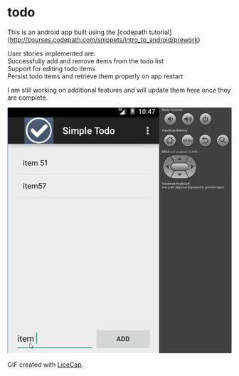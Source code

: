# todo

This is an android app built using the [codepath tutorial] (http://courses.codepath.com/snippets/intro_to_android/prework)<br>


User stories implemented are: <br>
Successfully add and remove items from the todo list<br>
Support for editing todo items <br>
Persist todo items and retrieve them properly on app restart<br>

I am still working on additional features and will update them here once they are complete. 

![alt tag](https://github.com/pshegde/todo/blob/master/gifs/todo.gif)

GIF created with [LiceCap](http://www.cockos.com/licecap/).

